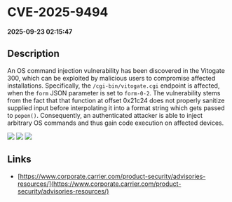 # CVE-2025-9494

**2025-09-23 02:15:47**

## Description
An OS command injection vulnerability has been discovered in the Vitogate 300, which can be exploited by malicious users to compromise affected installations. Specifically, the `/cgi-bin/vitogate.cgi` endpoint is affected, when the `form` JSON parameter is set to `form-0-2`. The vulnerability stems from the fact that that function at offset 0x21c24 does not properly sanitize supplied input before interpolating it into a format string which gets passed to `popen()`. Consequently, an authenticated attacker is able to inject arbitrary OS commands and thus gain code execution on affected devices.

![](https://img.shields.io/static/v1?label=Score&message=8.5&color=red)
![](https://img.shields.io/static/v1?label=Severity&message=HIGH&color=red)
![](https://img.shields.io/static/v1?label=CWE&message=RCE&color=green)

## Links
- [https://www.corporate.carrier.com/product-security/advisories-resources/](https://www.corporate.carrier.com/product-security/advisories-resources/)
